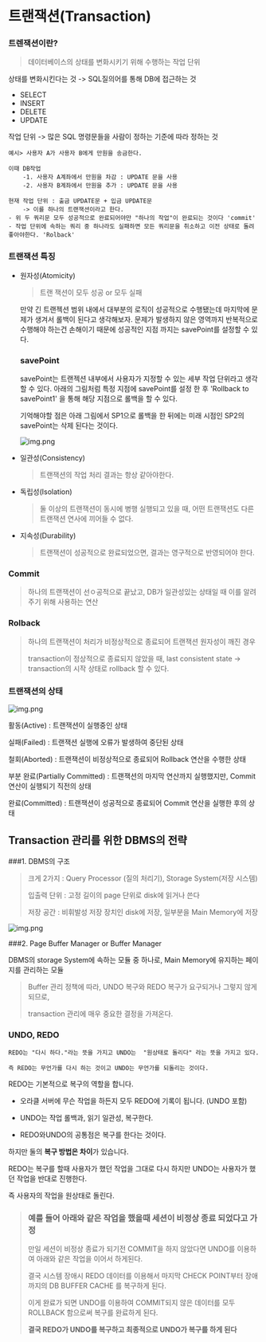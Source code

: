 # 트랜잭션(Transaction)
### 트렌잭션이란?
> 데이터베이스의 상태를 변화시키기 위해 수행하는 작업 단위


상태를 변화시킨다는 것 -> SQL질의어를 통해 DB에 접근하는 것

- SELECT
- INSERT
- DELETE
- UPDATE

작업 단위 -> 많은 SQL 명령문들을 사람이 정하는 기준에 따라 정하는 것

    예시> 사용자 A가 사용자 B에게 만원을 송금한다.

    이때 DB작업
        -1. 사용자 A계좌에서 만원을 차감 : UPDATE 문을 사용
        -2. 사용자 B계좌에서 만원을 추가 : UPDATE 문을 사용
    
    현재 작업 단위 : 출금 UPDATE문 + 입금 UPDATE문
        -> 이를 하나의 트랜잭션이라고 한다.
    - 위 두 쿼리문 모두 성공적으로 완료되어야만 "하나의 작업"이 완료되는 것이다 'commit'
    - 작업 단위에 속하는 쿼리 중 하나라도 실패하면 모든 쿼리문을 취소하고 이전 상태로 돌려좋아야한다. 'Rolback'

### 트랜잭션 특징

- 원자성(Atomicity)
    > 트랜 잭션이 모두 성공 or 모두 실패
  
  만약 긴 트랜젝션 범위 내에서 대부분의 로직이 성공적으로 수행됐는데 마지막에 문제가 생겨서 롤백이 된다고 생각해보자. 문제가 발생하지 않은 영역까지 반복적으로 수행해야 하는건 손해이기 때문에 성공적인 지점 까지는 savePoint를 설정할 수 있다.

  ### savePoint

  savePoint는 트랜젝션 내부에서 사용자가 지정할 수 있는 세부 작업 단위라고 생각할 수 있다. 아래의 그림처럼 특정 지점에 savePoint를 설정 한 후 'Rollback to savePoint1' 을 통해 해당 지점으로 롤백을 할 수 있다.

  기억해야할 점은 아래 그림에서 SP1으로 롤백을 한 뒤에는 미래 시점인 SP2의 savePoint는 삭제 된다는 것이다.

  ![img.png](https://img1.daumcdn.net/thumb/R1280x0/?scode=mtistory2&fname=https%3A%2F%2Fblog.kakaocdn.net%2Fdn%2FbZAlvz%2Fbtrpgzeqiin%2FgbfmebyddSKi9hKGRSeJR1%2Fimg.png)
- 일관성(Consistency)
    > 트랜잭션의 작업 처리 결과는 항상 같아야한다.

- 독립성(Isolation)
  > 둘 이상의 트랜잭션이 동시에 병행 실행되고 있을 때, 어떤 트랜잭션도 다른 트랜잭션 연사에 끼어들 수 없다.

- 지속성(Durability)
  > 트랜잭션이 성공적으로 완료되었으면, 결과는 영구적으로 반영되어야 한다.

### Commit
  > 하나의 트랜잭션이 선ㅇ공적으로 끝났고, DB가 일관성있는 상태일 때 이를 알려주기 위해 사용하는 연산

### Rolback
  > 하나의 트랜잭션이 처리가 비정상적으로 종료되어 트랜잭션 원자성이 깨진 경우
  > 
  > transaction이 정상적으로 종료되지 않았을 때, last consistent state -> transaction의 시작 상태로 rollback 할 수 있다.
  >

### 트랜잭션의 상태

![img.png](https://img1.daumcdn.net/thumb/R1280x0/?scode=mtistory2&fname=https%3A%2F%2Ft1.daumcdn.net%2Fcfile%2Ftistory%2F999C55345B6D2ED308)

활동(Active) : 트랜잭션이 실행중인 상태

실패(Failed) : 트랜잭션 실행에 오류가 발생하여 중단된 상태

철회(Aborted) : 트랜잭션이 비정상적으로 종료되어 Rollback 연산을 수행한 상태

부분 완료(Partially Committed) : 트랜잭션의 마지막 연산까지 실행했지만, Commit 연산이 실행되기 직전의 상태

완료(Committed) : 트랜잭션이 성공적으로 종료되어 Commit 연산을 실행한 후의 상태

## Transaction 관리를 위한 DBMS의 전략
  
  ###1. DBMS의 구조
  > 크게 2가지 : Query Processor (질의 처리기), Storage System(저장 시스템)
  > 
> 입출력 단위 : 고정 길이의 page 단위로 disk에 읽거나 쓴다
  >
> 저장 공간 : 비휘발성 저장 장치인 disk에 저장, 일부분을 Main Memory에 저장
>
![img.png](https://d2.naver.com/content/images/2015/06/helloworld-407507-1.png)

  ###2. Page Buffer Manager or Buffer Manager
  
DBMS의 storage System에 속하는 모듈 중 하나로, Main Memory에 유지하는 페이지를 관리하는 모듈
> Buffer 관리 정책에 따라, UNDO 복구와 REDO 복구가 요구되거나 그렇지 않게 되므로,
> 
>transaction 관리에 매우 중요한 결정을 가져온다.

### UNDO, REDO
    REDO는 "다시 하다."라는 뜻을 가지고 UNDO는  "원상태로 돌리다" 라는 뜻을 가지고 있다.

    즉 REDO는 무언가를 다시 하는 것이고 UNDO는 무언가를 되돌리는 것이다.


REDO는 기본적으로 복구의 역할을 합니다.

 - 오라클 서버에 무슨 작업을 하든지 모두 REDO에 기록이 됩니다. (UNDO 포함)

 - UNDO는 작업 롤백과, 읽기 일관성, 복구한다.

 - REDO와UNDO의 공통점은 복구를 한다는 것이다.

하지만 둘의 **복구 방법은 차이**가 있습니다.

REDO는 복구를 할때 사용자가 했던 작업을 그대로 다시 하지만 UNDO는 사용자가 했던 작업을 반대로 진행한다.

즉 사용자의 작업을 원상태로 돌린다.
>  ### 예를 들어 아래와 같은 작업을 했을때 세션이 비정상 종료 되었다고 가정
>
> 만일 세션이 비정상 종료가 되기전 COMMIT을 하지 않았다면 UNDO를 이용하여 아래와 같은 작업을 이어서 하게된다.
> 
> 결국 시스템 장애시 REDO 데이터를 이용해서 마지막 CHECK POINT부터 장애까지의 DB BUFFER CACHE 를 복구하게 된다.
> 
> 이게 완료가 되면 UNDO를 이용하여 COMMIT되지 않은 데이터를 모두 ROLLBACK 함으로써 복구를 완료하게 된다.
> 
> **결국 REDO가 UNDO를 복구하고 최종적으로 UNDO가 복구를 하게 된다**